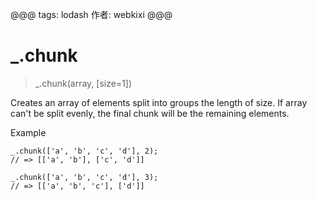 @@@
tags: lodash
作者: webkixi
@@@
# _.chunk  
> _.chunk(array, [size=1])  

Creates an array of elements split into groups the length of size. If array can't be split evenly, the final chunk will be the remaining elements.  

Example  
```
_.chunk(['a', 'b', 'c', 'd'], 2);
// => [['a', 'b'], ['c', 'd']]

_.chunk(['a', 'b', 'c', 'd'], 3);
// => [['a', 'b', 'c'], ['d']]
```
